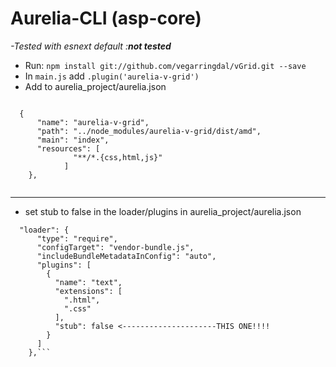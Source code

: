 # Aurelia-CLI (asp-core)

*-Tested with esnext default :**not tested***
* Run: ```npm install git://github.com/vegarringdal/vGrid.git --save```
* In ```main.js``` add ```.plugin('aurelia-v-grid')```
* Add to aurelia_project/aurelia.json
```
  
  {
      "name": "aurelia-v-grid",
      "path": "../node_modules/aurelia-v-grid/dist/amd",
      "main": "index",
      "resources": [
              "**/*.{css,html,js}"
            ]
    },
  
  ```

---
* set stub to false in the loader/plugins in aurelia_project/aurelia.json
```
  "loader": {
      "type": "require",
      "configTarget": "vendor-bundle.js",
      "includeBundleMetadataInConfig": "auto",
      "plugins": [
        {
          "name": "text",
          "extensions": [
            ".html",
            ".css"
          ],
          "stub": false <---------------------THIS ONE!!!!
        }
      ]
    },```